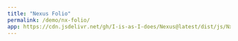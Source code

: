 ```yaml
---
title: "Nexus Folio"
permalink: /demo/nx-folio/
app: https://cdn.jsdelivr.net/gh/I-is-as-I-does/Nexus@latest/dist/js/NxFolio.js
---
```

